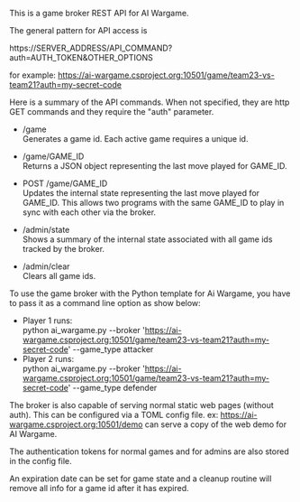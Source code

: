 This is a game broker REST API for AI Wargame.

The general pattern for API access is

https://SERVER_ADDRESS/API_COMMAND?auth=AUTH_TOKEN&OTHER_OPTIONS

for example:
https://ai-wargame.csproject.org:10501/game/team23-vs-team21?auth=my-secret-code

Here is a summary of the API commands. When not specified, they are http GET commands and they require the "auth" parameter.

- /game<br>
Generates a game id. Each active game requires a unique id.

- /game/GAME_ID<br>
Returns a JSON object representing the last move played for GAME_ID.

- POST /game/GAME_ID<br>
Updates the internal state representing the last move played for GAME_ID.
This allows two programs with the same GAME_ID to play in sync with each other via the broker.

- /admin/state<br>
Shows a summary of the internal state associated with all game ids tracked by the broker.

- /admin/clear<br>
Clears all game ids.

To use the game broker with the Python template for Ai Wargame, you have to pass it as a command line option as show below:

- Player 1 runs: <br>
python ai_wargame.py --broker 'https://ai-wargame.csproject.org:10501/game/team23-vs-team21?auth=my-secret-code' --game_type attacker
- Player 2 runs: <br>
python ai_wargame.py --broker 'https://ai-wargame.csproject.org:10501/game/team23-vs-team21?auth=my-secret-code' --game_type defender

The broker is also capable of serving normal static web pages (without auth). This can be configured via a TOML config file.
ex: https://ai-wargame.csproject.org:10501/demo can serve a copy of the web demo for AI Wargame.

The authentication tokens for normal games and for admins are also stored in the config file.

An expiration date can be set for game state and a cleanup routine will remove all info for a game id after it has expired.

